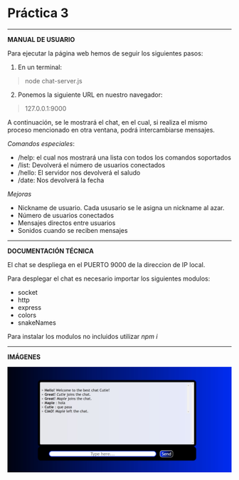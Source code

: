  # Práctica 3
***

 **MANUAL DE USUARIO**

 Para ejecutar la página web hemos de seguir los siguientes pasos:

 1. En un terminal: 
 > node chat-server.js 
 
 2. Ponemos la siguiente URL en nuestro navegador:
 > 127.0.0.1:9000

 A continuación, se le mostrará el chat, en el cual, si realiza el mismo proceso mencionado en otra ventana, podrá intercambiarse mensajes.

*Comandos especiales*:

* /help: el cual nos mostrará una lista con todos los comandos soportados
* /list: Devolverá el número de usuarios conectados
* /hello: El servidor nos devolverá el saludo
* /date: Nos devolverá la fecha

*Mejoras*

* Nickname de usuario. Cada ususario se le asigna un nickname al azar.
* Número de usuarios conectados
* Mensajes directos entre usuarios
* Sonidos cuando se reciben mensajes
***

**DOCUMENTACIÓN TÉCNICA**

El chat se despliega en el PUERTO 9000 de la direccion de IP local.

Para desplegar el chat es necesario importar los siguientes modulos:

* socket 
* http
* express
* colors
* snakeNames

Para instalar los modulos no incluidos utilizar *npm i*
***
**IMÁGENES**

![](https://github.com/alvarogmunera/LTAW-Practicas/blob/main/P3/wiki.jpg)
